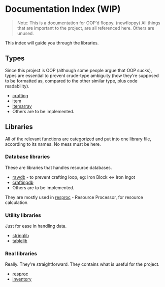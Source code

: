 # Documentation Index (WIP)
>Note: This is a documentation for OOP'd floppy. (newfloppy)
>All things that are important to the project, are all referenced here. Others are unused.

This index will guide you through the libraries.

## Types
Since this project is OOP (although some people argue that OOP sucks), types are essential to prevent crude-type ambiguity (how they're supposed to be formatted as, compared to the other similar type, plus code readability).
- [crafting](type/crafting.md)
- [item](type/item.md)
- [itemarray](type/itemarray.md)
- Others are to be implemented.

## Libraries
All of the relevant functions are categorized and put into one library file, according to its names. No mess must be here.

### Database libraries
These are libraries that handles resource databases.
- [rawdb](craftingdb.md) - to prevent crafting loop, eg: Iron Block <=> Iron Ingot
- [craftingdb](craftingdb.md)
- Others are to be implemented.

They are mostly used in [resproc](resproc.md) - Resource Processor, for resource calculation.

### Utility libraries
Just for ease in handling data.
- [stringlib](stringlib.md)
- [tablelib](tablelib.md)

### Real libraries
Really. They're straightforward. They contains what is useful for the project.
- [resproc](resproc.md)
- [inventory](inventory.md)